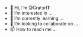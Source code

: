 - 👋 Hi, I’m @CratorIT
- 👀 I’m interested in ...
- 🌱 I’m currently learning ...
- 💞️ I’m looking to collaborate on ...
- 📫 How to reach me ...

<!---
CratorIT/CratorIT is a ✨ special ✨ repository because its `README.md` (this file) appears on your GitHub profile.
You can click the Preview link to take a look at your changes.
--->
